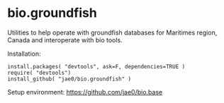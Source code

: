 # bio.groundfish

Utilities to help operate with groundfish databases for Maritimes region, Canada and interoperate with bio tools.

Installation:

```
install.packages( "devtools", ask=F, dependencies=TRUE )   
require( "devtools")
install_github( "jae0/bio.groundfish" )
```

Setup environment: https://github.com/jae0/bio.base


